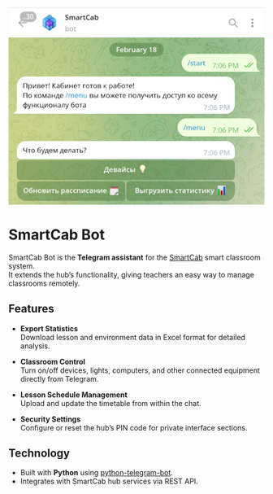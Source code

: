 ![Bot preview](./preview.png)

# SmartCab Bot

SmartCab Bot is the **Telegram assistant** for the [SmartCab](https://github.com/smart-cab) smart classroom system.  
It extends the hub’s functionality, giving teachers an easy way to manage classrooms remotely.

## Features

- **Export Statistics**  
  Download lesson and environment data in Excel format for detailed analysis.

- **Classroom Control**  
  Turn on/off devices, lights, computers, and other connected equipment directly from Telegram.

- **Lesson Schedule Management**  
  Upload and update the timetable from within the chat.

- **Security Settings**  
  Configure or reset the hub’s PIN code for private interface sections.

## Technology

- Built with **Python** using [python-telegram-bot](https://github.com/python-telegram-bot/python-telegram-bot).  
- Integrates with SmartCab hub services via REST API.

